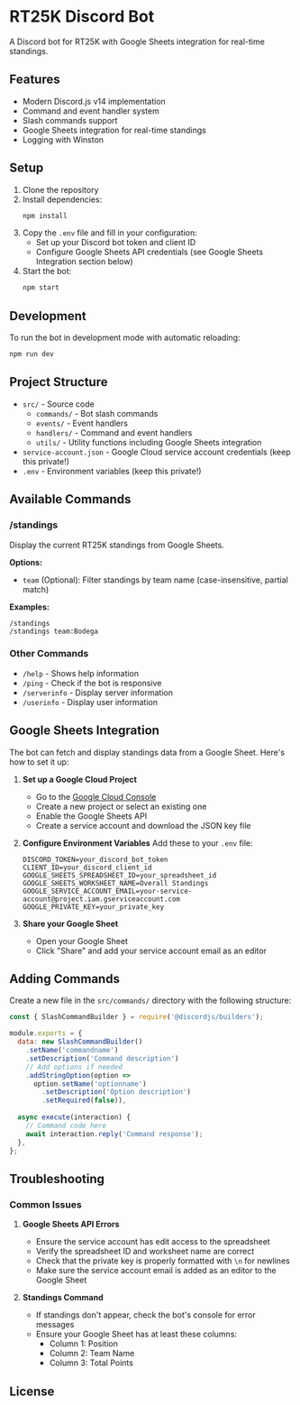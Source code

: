 # RT25K Discord Bot

A Discord bot for RT25K with Google Sheets integration for real-time standings.

## Features

- Modern Discord.js v14 implementation
- Command and event handler system
- Slash commands support
- Google Sheets integration for real-time standings
- Logging with Winston

## Setup

1. Clone the repository
2. Install dependencies:
   ```bash
   npm install
   ```
3. Copy the `.env` file and fill in your configuration:
   - Set up your Discord bot token and client ID
   - Configure Google Sheets API credentials (see Google Sheets Integration section below)
4. Start the bot:
   ```bash
   npm start
   ```

## Development

To run the bot in development mode with automatic reloading:

```bash
npm run dev
```

## Project Structure

- `src/` - Source code
  - `commands/` - Bot slash commands
  - `events/` - Event handlers
  - `handlers/` - Command and event handlers
  - `utils/` - Utility functions including Google Sheets integration
- `service-account.json` - Google Cloud service account credentials (keep this private!)
- `.env` - Environment variables (keep this private!)

## Available Commands

### /standings
Display the current RT25K standings from Google Sheets.

**Options:**
- `team` (Optional): Filter standings by team name (case-insensitive, partial match)

**Examples:**
```
/standings
/standings team:Bodega
```

### Other Commands
- `/help` - Shows help information
- `/ping` - Check if the bot is responsive
- `/serverinfo` - Display server information
- `/userinfo` - Display user information

## Google Sheets Integration

The bot can fetch and display standings data from a Google Sheet. Here's how to set it up:

1. **Set up a Google Cloud Project**
   - Go to the [Google Cloud Console](https://console.cloud.google.com/)
   - Create a new project or select an existing one
   - Enable the Google Sheets API
   - Create a service account and download the JSON key file

2. **Configure Environment Variables**
   Add these to your `.env` file:
   ```
   DISCORD_TOKEN=your_discord_bot_token
   CLIENT_ID=your_discord_client_id
   GOOGLE_SHEETS_SPREADSHEET_ID=your_spreadsheet_id
   GOOGLE_SHEETS_WORKSHEET_NAME=Overall Standings
   GOOGLE_SERVICE_ACCOUNT_EMAIL=your-service-account@project.iam.gserviceaccount.com
   GOOGLE_PRIVATE_KEY=your_private_key
   ```

3. **Share your Google Sheet**
   - Open your Google Sheet
   - Click "Share" and add your service account email as an editor

## Adding Commands

Create a new file in the `src/commands/` directory with the following structure:

```javascript
const { SlashCommandBuilder } = require('@discordjs/builders');

module.exports = {
  data: new SlashCommandBuilder()
    .setName('commandname')
    .setDescription('Command description')
    // Add options if needed
    .addStringOption(option =>
      option.setName('optionname')
        .setDescription('Option description')
        .setRequired(false)),
        
  async execute(interaction) {
    // Command code here
    await interaction.reply('Command response');
  },
};
```

## Troubleshooting

### Common Issues

1. **Google Sheets API Errors**
   - Ensure the service account has edit access to the spreadsheet
   - Verify the spreadsheet ID and worksheet name are correct
   - Check that the private key is properly formatted with `\n` for newlines
   - Make sure the service account email is added as an editor to the Google Sheet

2. **Standings Command**
   - If standings don't appear, check the bot's console for error messages
   - Ensure your Google Sheet has at least these columns:
     - Column 1: Position
     - Column 2: Team Name
     - Column 3: Total Points

## License